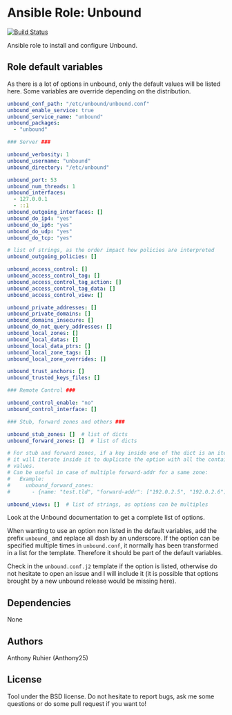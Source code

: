 Ansible Role: Unbound
=====================

[![Build Status](https://travis-ci.org/Anthony25/ansible-role-unbound.svg?branch=master)](https://travis-ci.org/Anthony25/ansible-role-unbound)

Ansible role to install and configure Unbound.

Role default variables
----------------------

As there is a lot of options in unbound, only the default values will be listed
here.
Some variables are override depending on the distribution.

```yaml
unbound_conf_path: "/etc/unbound/unbound.conf"
unbound_enable_service: true
unbound_service_name: "unbound"
unbound_packages:
  - "unbound"

### Server ###

unbound_verbosity: 1
unbound_username: "unbound"
unbound_directory: "/etc/unbound"

unbound_port: 53
unbound_num_threads: 1
unbound_interfaces:
  - 127.0.0.1
  - ::1
unbound_outgoing_interfaces: []
unbound_do_ip4: "yes"
unbound_do_ip6: "yes"
unbound_do_udp: "yes"
unbound_do_tcp: "yes"

# list of strings, as the order impact how policies are interpreted
unbound_outgoing_policies: []

unbound_access_control: []
unbound_access_control_tag: []
unbound_access_control_tag_action: []
unbound_access_control_tag_data: []
unbound_access_control_view: []

unbound_private_addresses: []
unbound_private_domains: []
unbound_domains_insecure: []
unbound_do_not_query_addresses: []
unbound_local_zones: []
unbound_local_datas: []
unbound_local_data_ptrs: []
unbound_local_zone_tags: []
unbound_local_zone_overrides: []

unbound_trust_anchors: []
unbound_trusted_keys_files: []

### Remote Control ###

unbound_control_enable: "no"
unbound_control_interface: []

### Stub, forward zones and others ###

unbound_stub_zones: []  # list of dicts
unbound_forward_zones: []  # list of dicts

# For stub and forward zones, if a key inside one of the dict is an iterable,
# it will iterate inside it to duplicate the option with all the contained
# values.
# Can be useful in case of multiple forward-addr for a same zone:
#   Example:
#     unbound_forward_zones:
#       - {name: "test.tld", "forward-addr": ["192.0.2.5", "192.0.2.6"]}

unbound_views: []  # list of strings, as options can be multiples
```

Look at the Unbound documentation to get a complete list of options.

When wanting to use an option non listed in the default variables, add the
prefix `unbound_` and replace all dash by an underscore.
If the option can be specified multiple times in `unbound.conf`, it normally
has been transformed in a list for the template. Therefore it should be part of
the default variables.

Check in the `unbound.conf.j2` template if the option is listed, otherwise do
not hesitate to open an issue and I will include it (it is possible that
options brought by a new unbound release would be missing here).

Dependencies
------------

None

Authors
-------

Anthony Ruhier (Anthony25)

License
-------

Tool under the BSD license. Do not hesitate to report bugs, ask me some
questions or do some pull request if you want to!
